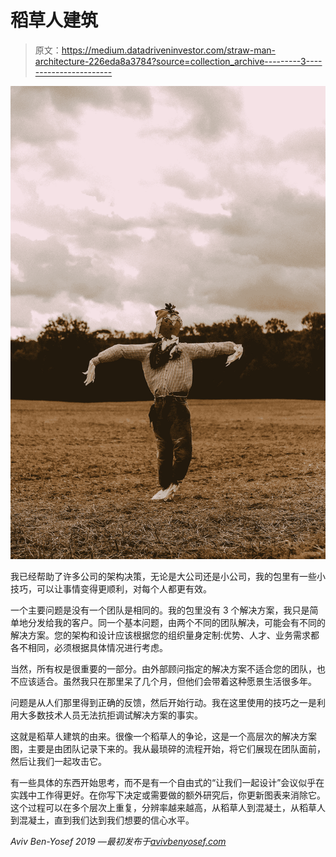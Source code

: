 # 稻草人建筑

> 原文：<https://medium.datadriveninvestor.com/straw-man-architecture-226eda8a3784?source=collection_archive---------3----------------------->

![](img/91729d4a84a92fcb4c7e5cf8941dd31c.png)

我已经帮助了许多公司的架构决策，无论是大公司还是小公司，我的包里有一些小技巧，可以让事情变得更顺利，对每个人都更有效。

一个主要问题是没有一个团队是相同的。我的包里没有 3 个解决方案，我只是简单地分发给我的客户。同一个基本问题，由两个不同的团队解决，可能会有不同的解决方案。您的架构和设计应该根据您的组织量身定制:优势、人才、业务需求都各不相同，必须根据具体情况进行考虑。

当然，所有权是很重要的一部分。由外部顾问指定的解决方案不适合您的团队，也不应该适合。虽然我只在那里呆了几个月，但他们会带着这种愿景生活很多年。

问题是从人们那里得到正确的反馈，然后开始行动。我在这里使用的技巧之一是利用大多数技术人员无法抗拒调试解决方案的事实。

这就是稻草人建筑的由来。很像一个稻草人的争论，这是一个高层次的解决方案图，主要是由团队记录下来的。我从最琐碎的流程开始，将它们展现在团队面前，然后让我们一起攻击它。

有一些具体的东西开始思考，而不是有一个自由式的“让我们一起设计”会议似乎在实践中工作得更好。在你写下决定或需要做的额外研究后，你更新图表来消除它。这个过程可以在多个层次上重复，分辨率越来越高，从稻草人到混凝土，从稻草人到混凝土，直到我们达到我们想要的信心水平。

*Aviv Ben-Yosef 2019 —最初发布于*[*avivbenyosef.com*](https://avivbenyosef.com/straw-man-architecture/)